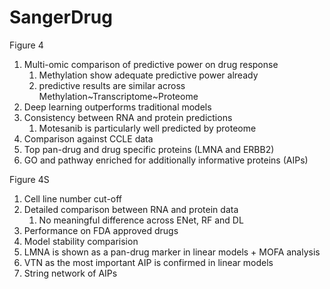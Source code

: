 # SangerDrug

Figure 4

1. Multi-omic comparison of predictive power on drug response
   1. Methylation show adequate predictive power already
   2. predictive results are similar across Methylation~Transcriptome~Proteome
2. Deep learning outperforms traditional models
3. Consistency between RNA and protein predictions
   1. Motesanib is particularly well predicted by proteome
4. Comparison against CCLE data
5. Top pan-drug and drug specific proteins (LMNA and ERBB2)
6. GO and pathway enriched for additionally informative proteins (AIPs)



Figure 4S

1. Cell line number cut-off
2. Detailed comparison between RNA and protein data
   1. No meaningful difference across ENet, RF and DL
3. Performance on FDA approved drugs
4. Model stability comparision
5. LMNA is shown as a pan-drug marker in linear models + MOFA analysis
6. VTN as the most important AIP is confirmed in linear models
7. String network of AIPs

